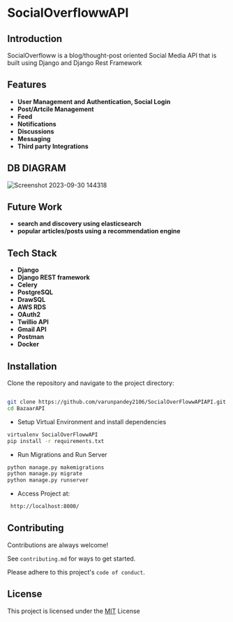 # SocialOverflowwAPI

## Introduction

SocialOverfloww is a blog/thought-post oriented Social Media API that is built using Django and Django Rest Framework

## Features

- **User Management and Authentication, Social Login**
- **Post/Artcile Management**
- **Feed**
- **Notifications**
- **Discussions**
- **Messaging**
- **Third party Integrations**

## DB DIAGRAM
![Screenshot 2023-09-30 144318](https://github.com/varunpandey2106/SocialOverflowwAPI/assets/77747699/2055d85a-3f1f-4ee2-bcdb-8b12381dbeef)

## Future Work

- **search and discovery using elasticsearch**
- **popular articles/posts using a recommendation engine**

## Tech Stack

- **Django**
- **Django REST framework**
- **Celery** 
- **PostgreSQL**
- **DrawSQL**
-  **AWS RDS**
- **OAuth2**
- **Twillio API**
- **Gmail API**
- **Postman**
- **Docker**


## Installation

Clone the repository and navigate to the project directory:
```bash

git clone https://github.com/varunpandey2106/SocialOverFlowwAPIAPI.git
cd BazaarAPI

```

- Setup Virtual Environment and install dependencies 
```bash
virtualenv SocialOverFlowwAPI
pip install -r requirements.txt
```

- Run Migrations and Run Server
```bash
python manage.py makemigrations
python manage.py migrate
python manage.py runserver
```

- Access Project at: 
```bash
 http://localhost:8000/
```


## Contributing

Contributions are always welcome!

See `contributing.md` for ways to get started.

Please adhere to this project's `code of conduct`.


## License

This project is licensed under the [MIT](https://choosealicense.com/licenses/mit/) License
